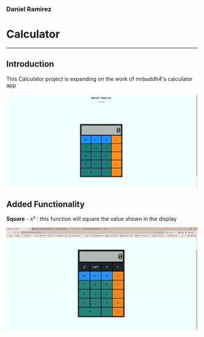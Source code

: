 ### Daniel Ramirez
# Calculator
---
## Introduction

This Calculator project is expanding on the work of mrbuddh4's calculator app

![Calculator app image](/res/calc%20screen%201.png)

## Added Functionality
**Square** - x&#xb2;
: this function will square the value shown in the display

![square function gif](/res/squared.gif)